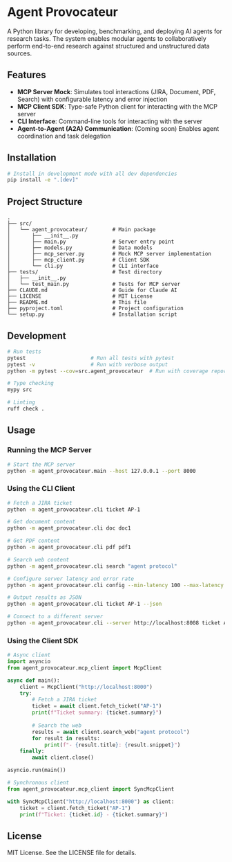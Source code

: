 # Agent Provocateur

A Python library for developing, benchmarking, and deploying AI agents for research tasks. The system enables modular agents to collaboratively perform end-to-end research against structured and unstructured data sources.

## Features

- **MCP Server Mock**: Simulates tool interactions (JIRA, Document, PDF, Search) with configurable latency and error injection
- **MCP Client SDK**: Type-safe Python client for interacting with the MCP server
- **CLI Interface**: Command-line tools for interacting with the server
- **Agent-to-Agent (A2A) Communication**: (Coming soon) Enables agent coordination and task delegation

## Installation

```bash
# Install in development mode with all dev dependencies
pip install -e ".[dev]"
```

## Project Structure

```
.
├── src/
│   └── agent_provocateur/        # Main package
│       ├── __init__.py
│       ├── main.py               # Server entry point
│       ├── models.py             # Data models
│       ├── mcp_server.py         # Mock MCP server implementation
│       ├── mcp_client.py         # Client SDK
│       └── cli.py                # CLI interface
├── tests/                        # Test directory
│   ├── __init__.py
│   └── test_main.py              # Tests for MCP server
├── CLAUDE.md                     # Guide for Claude AI
├── LICENSE                       # MIT License
├── README.md                     # This file
├── pyproject.toml                # Project configuration
└── setup.py                      # Installation script
```

## Development

```bash
# Run tests
pytest                     # Run all tests with pytest
pytest -v                  # Run with verbose output
python -m pytest --cov=src.agent_provocateur  # Run with coverage report

# Type checking
mypy src

# Linting
ruff check .
```

## Usage

### Running the MCP Server

```bash
# Start the MCP server
python -m agent_provocateur.main --host 127.0.0.1 --port 8000
```

### Using the CLI Client

```bash
# Fetch a JIRA ticket
python -m agent_provocateur.cli ticket AP-1

# Get document content
python -m agent_provocateur.cli doc doc1

# Get PDF content
python -m agent_provocateur.cli pdf pdf1

# Search web content
python -m agent_provocateur.cli search "agent protocol"

# Configure server latency and error rate
python -m agent_provocateur.cli config --min-latency 100 --max-latency 1000 --error-rate 0.1

# Output results as JSON
python -m agent_provocateur.cli ticket AP-1 --json

# Connect to a different server
python -m agent_provocateur.cli --server http://localhost:8008 ticket AP-1
```

### Using the Client SDK

```python
# Async client
import asyncio
from agent_provocateur.mcp_client import McpClient

async def main():
    client = McpClient("http://localhost:8000")
    try:
        # Fetch a JIRA ticket
        ticket = await client.fetch_ticket("AP-1")
        print(f"Ticket summary: {ticket.summary}")
        
        # Search the web
        results = await client.search_web("agent protocol")
        for result in results:
            print(f"- {result.title}: {result.snippet}")
    finally:
        await client.close()

asyncio.run(main())

# Synchronous client
from agent_provocateur.mcp_client import SyncMcpClient

with SyncMcpClient("http://localhost:8000") as client:
    ticket = client.fetch_ticket("AP-1")
    print(f"Ticket: {ticket.id} - {ticket.summary}")
```

## License

MIT License. See the LICENSE file for details.